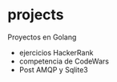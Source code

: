 # projects
Proyectos en Golang

- ejercicios HackerRank
- competencia de CodeWars
- Post AMQP y Sqlite3
